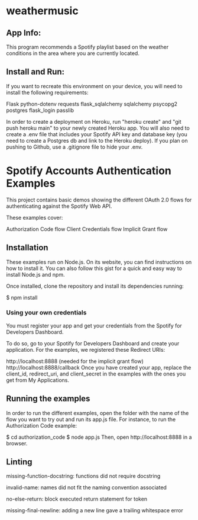 # weathermusic

## App Info:

This program recommends a Spotify playlist based on the weather conditions in the area where you are currently located. 

## Install and Run:

If you want to recreate this environment on your device, you will need to install the following requirements:

Flask python-dotenv requests flask_sqlalchemy sqlalchemy psycopg2 postgres flask_login passlib

In order to create a deployment on Heroku, run "heroku create" and "git push heroku main" to your newly created Heroku app. You will also need to create a .env file that includes your Spotify API key and database key (you need to create a Postgres db and link to the Heroku deploy). If you plan on pushing to Github, use a .gitignore file to hide your .env.

# Spotify Accounts Authentication Examples

This project contains basic demos showing the different OAuth 2.0 flows for authenticating against the Spotify Web API.

These examples cover:

Authorization Code flow
Client Credentials flow
Implicit Grant flow
## Installation

These examples run on Node.js. On its website, you can find instructions on how to install it. You can also follow this gist for a quick and easy way to install Node.js and npm.

Once installed, clone the repository and install its dependencies running:

$ npm install
### Using your own credentials

You must register your app and get your credentials from the Spotify for Developers Dashboard.

To do so, go to your Spotify for Developers Dashboard and create your application. For the examples, we registered these Redirect URIs:

http://localhost:8888 (needed for the implicit grant flow)
http://localhost:8888/callback
Once you have created your app, replace the client_id, redirect_uri, and client_secret in the examples with the ones you get from My Applications.

## Running the examples

In order to run the different examples, open the folder with the name of the flow you want to try out and run its app.js file. For instance, to run the Authorization Code example:

$ cd authorization_code
$ node app.js
Then, open http://localhost:8888 in a browser.

## Linting

missing-function-docstring: functions did not require docstring

invalid-name: names did not fit the naming convention associated

no-else-return: block executed return statement for token

missing-final-newline: adding a new line gave a trailing whitespace error
